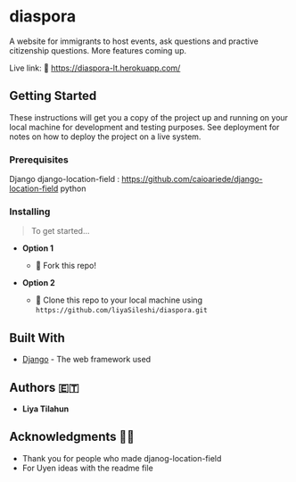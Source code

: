 # diaspora 

A website for immigrants to host events, ask questions and practive citizenship questions. 
More features coming up. 

Live link: 🔗 https://diaspora-lt.herokuapp.com/ 

## Getting Started

These instructions will get you a copy of the project up and running on your local machine for development and testing purposes. See deployment for notes on how to deploy the project on a live system.

### Prerequisites

Django 
django-location-field : https://github.com/caioariede/django-location-field
python



### Installing

> To get started...


- **Option 1**
    - 🍴 Fork this repo!

- **Option 2**
    - 👯 Clone this repo to your local machine using `https://github.com/liyaSileshi/diaspora.git`



## Built With

* [Django](https://www.djangoproject.com/) - The web framework used



## Authors 🇪🇹

* **Liya Tilahun** 


## Acknowledgments 🙏🏽

* Thank you for people who made djanog-location-field
* For Uyen ideas with the readme file

